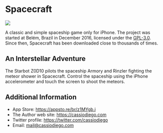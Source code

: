 # Spacecraft

![](https://github.com/cassiodiego/ios-game-spacecraft/workflows/ios-game-spacecraft/badge.svg)

A classic and simple spaceship game only for iPhone. The project was started at Belém, Brazil in December 2016, licensed under the [GPL-3.0](LICENSE). Since then, Spacecraft has been downloaded close to thousands of times.

## An Interstellar Adventure
The Starbot Z0D10 pilots the spaceship Armory and Rinzler fighting the meteor shower in Spacecraft. Control the spaceship using the iPhone accelerometer and touch the screen to shoot the meteors.

## Additional Information
- App Store: https://appsto.re/br/z1MYgb.i
- The Author web site: https://cassiodiego.com
- Twitter profile: https://twitter.com/cassiodiego
- Email: mail@cassiodiego.com

